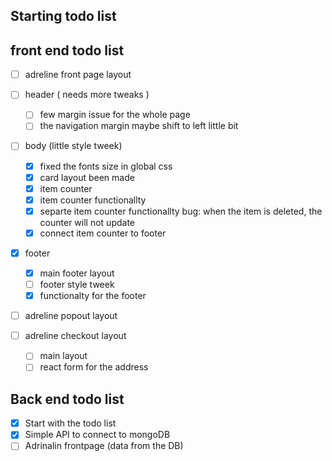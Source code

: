 ## Starting todo list

## front end todo list

- [ ] adreline front page layout

- [ ] header ( needs more tweaks )
	- [ ] few margin issue for the whole page
	- [ ] the navigation margin maybe shift to left little bit

- [ ] body (little style tweek)
	- [x] fixed the fonts size in global css 
	- [x] card layout been made
	- [x] item counter 
	- [x] item counter functionallty
	- [x] separte item counter functionallty
		bug: when the item is deleted, the counter will not update 
	- [x] connect item counter to footer

- [x] footer
	- [x] main footer layout
	- [ ] footer style tweek 
	- [x] functionalty for the footer

- [ ] adreline popout layout

- [ ] adreline checkout layout

  - [ ] main layout
  - [ ] react form for the address

## Back end todo list

- [x] Start with the todo list
- [x] Simple API to connect to mongoDB
- [ ] Adrinalin frontpage (data from the DB)
